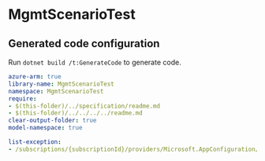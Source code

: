 # MgmtScenarioTest

## Generated code configuration

Run `dotnet build /t:GenerateCode` to generate code.

``` yaml
azure-arm: true
library-name: MgmtScenarioTest
namespace: MgmtScenarioTest
require:
- $(this-folder)/../specification/readme.md
- $(this-folder)/../../../../readme.md
clear-output-folder: true
model-namespace: true

list-exception:
- /subscriptions/{subscriptionId}/providers/Microsoft.AppConfiguration/locations/{location}/deletedConfigurationStores/{configStoreName}
```
